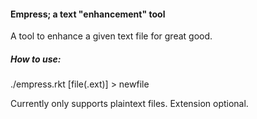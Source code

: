 #### Empress; a text "enhancement" tool
A tool to enhance a given text file for great good.

##### How to use:
./empress.rkt [file(.ext)] > newfile

Currently only supports plaintext files. Extension optional.
